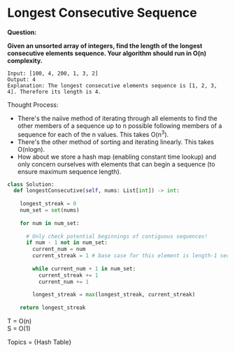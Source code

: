 # Longest Consecutive Sequence

<b>Question:</b>

<b>Given an unsorted array of integers, find the length of the longest consecutive elements sequence. Your algorithm should run in O(n) complexity.</b>

```
Input: [100, 4, 200, 1, 3, 2]
Output: 4
Explanation: The longest consecutive elements sequence is [1, 2, 3, 4]. Therefore its length is 4.
```

Thought Process:
* There's the naiive method of iterating through all elements to find the other members of a sequence up to n possible following members of a sequence for each of the n values. This takes O(n<sup>3</sup>).
* There's the other method of sorting and iterating linearly. This takes O(nlogn).
* How about we store a hash map (enabling constant time lookup) and only concern ourselves with elements that can begin a sequence (to ensure maximum sequence length).
  
 
 
```python
class Solution:
  def longestConsecutive(self, nums: List[int]) -> int:
    
    longest_streak = 0
    num_set = set(nums)
    
    for num in num_set:
      
      # Only check potential beginnings of contiguous sequences!
      if num - 1 not in num_set:
        current_num = num
        current_streak = 1 # base case for this element is length-1 sequence
        
        while current_num + 1 in num_set:
          current_streak += 1
          current_num += 1
          
        longest_streak = max(longest_streak, current_streak)
        
    return longest_streak
```

T = O(n)  
S = O(1)  

Topics = {Hash Table}
